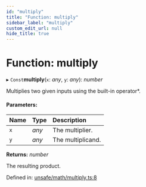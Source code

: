 ```yaml
---
id: "multiply"
title: "Function: multiply"
sidebar_label: "multiply"
custom_edit_url: null
hide_title: true
---
```


# Function: multiply

▸ `Const`**multiply**(`x`: *any*, `y`: *any*): *number*

Multiplies two given inputs using the built-in operator*.

#### Parameters:

Name | Type | Description |
:------ | :------ | :------ |
`x` | *any* | The multiplier.   |
`y` | *any* | The multiplicand.   |

**Returns:** *number*

The resulting product.

Defined in: [unsafe/math/multiply.ts:8](https://github.com/diced/hikidashi/blob/ec4e1b9/src/unsafe/math/multiply.ts#L8)
